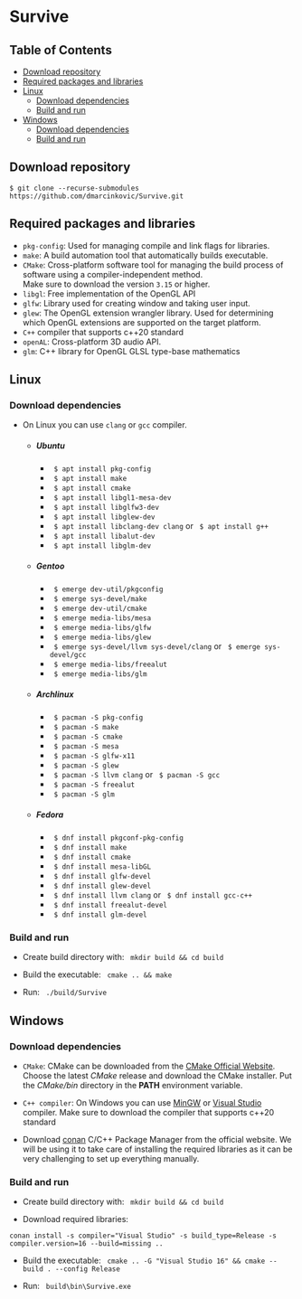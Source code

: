 # Survive

## Table of Contents 
- [Download repository](https://github.com/dmarcinkovic/Survive#download-repository)
- [Required packages and libraries](https://github.com/dmarcinkovic/Survive#required-packages-and-libraries)
- [Linux](https://github.com/dmarcinkovic/Survive#linux)
    - [Download dependencies](https://github.com/dmarcinkovic/Survive#download-dependencies)
    - [Build and run](https://github.com/dmarcinkovic/Survive#build-and-run)
- [Windows](https://github.com/dmarcinkovic/Survive#windows)
    - [Download dependencies](https://github.com/dmarcinkovic/Survive#download-dependencies-1)
    - [Build and run](https://github.com/dmarcinkovic/Survive#build-and-run-1)

## Download repository

    $ git clone --recurse-submodules https://github.com/dmarcinkovic/Survive.git

## Required packages and libraries

* `pkg-config`: Used for managing compile and link flags for libraries.
* `make`: A build automation tool that automatically builds executable.
* `CMake`: Cross-platform software tool for managing the build process of software using a compiler-independent
  method.  
  Make sure to download the version `3.15` or higher.
* `libgl`: Free implementation of the OpenGL API
* `glfw`: Library used for creating window and taking user input.
* `glew`: The OpenGL extension wrangler library. Used for determining which OpenGL extensions are supported on the
  target platform.
* `C++` compiler that supports c++20 standard
* `openAL`: Cross-platform 3D audio API.
* `glm`: C++ library for OpenGL GLSL type-base mathematics

## Linux

### Download dependencies
* On Linux you can use `clang` or `gcc` compiler.
    - ##### Ubuntu
        * ` $ apt install pkg-config`
        * ` $ apt install make`
        * ` $ apt install cmake`
        * ` $ apt install libgl1-mesa-dev`
        * ` $ apt install libglfw3-dev`
        * ` $ apt install libglew-dev`
        * ` $ apt install libclang-dev clang` or ` $ apt install g++`
        * ` $ apt install libalut-dev`
        * ` $ apt install libglm-dev`

    - ##### Gentoo
        * ` $ emerge dev-util/pkgconfig`
        * ` $ emerge sys-devel/make`
        * ` $ emerge dev-util/cmake`
        * ` $ emerge media-libs/mesa`
        * ` $ emerge media-libs/glfw`
        * ` $ emerge media-libs/glew`
        * ` $ emerge sys-devel/llvm sys-devel/clang` or ` $ emerge sys-devel/gcc`
        * ` $ emerge media-libs/freealut`
        * ` $ emerge media-libs/glm`

    - ##### Archlinux
        * ` $ pacman -S pkg-config`
        * ` $ pacman -S make`
        * ` $ pacman -S cmake`
        * ` $ pacman -S mesa`
        * ` $ pacman -S glfw-x11`
        * ` $ pacman -S glew`
        * ` $ pacman -S llvm clang` or ` $ pacman -S gcc`
        * ` $ pacman -S freealut`
        * ` $ pacman -S glm`

    - ##### Fedora
        * ` $ dnf install pkgconf-pkg-config`
        * ` $ dnf install make`
        * ` $ dnf install cmake`
        * ` $ dnf install mesa-libGL`
        * ` $ dnf install glfw-devel`
        * ` $ dnf install glew-devel`
        * ` $ dnf install llvm clang` or ` $ dnf install gcc-c++`
        * ` $ dnf install freealut-devel`
        * ` $ dnf install glm-devel`

### Build and run

* Create build directory with: ` mkdir build && cd build`
  

* Build the executable: ` cmake .. && make`


* Run: ` ./build/Survive`

## Windows

### Download dependencies

* `CMake`: CMake can be downloaded from the [CMake Official Website](https://cmake.org/download/). Choose the latest *CMake*
  release and download the CMake installer. Put the *CMake/bin* directory in the **PATH**
  environment variable.


* `C++ compiler`: On Windows you can use [MinGW](http://www.mingw.org/) or
  [Visual Studio](https://visualstudio.microsoft.com/vs/features/cplusplus/) compiler.
  Make sure to download the compiler that supports c++20 standard


*  Download [conan](https://conan.io/) C/C++ Package Manager from the official
   website. We will be using it to take care of installing the required libraries
   as it can be very challenging to set up everything manually.

### Build and run

* Create build directory with: ` mkdir build && cd build`


* Download required libraries: 
 ```
conan install -s compiler="Visual Studio" -s build_type=Release -s compiler.version=16 --build=missing ..
```

* Build the executable: ` cmake .. -G "Visual Studio 16" && cmake --build . --config Release`


* Run: ` build\bin\Survive.exe`
